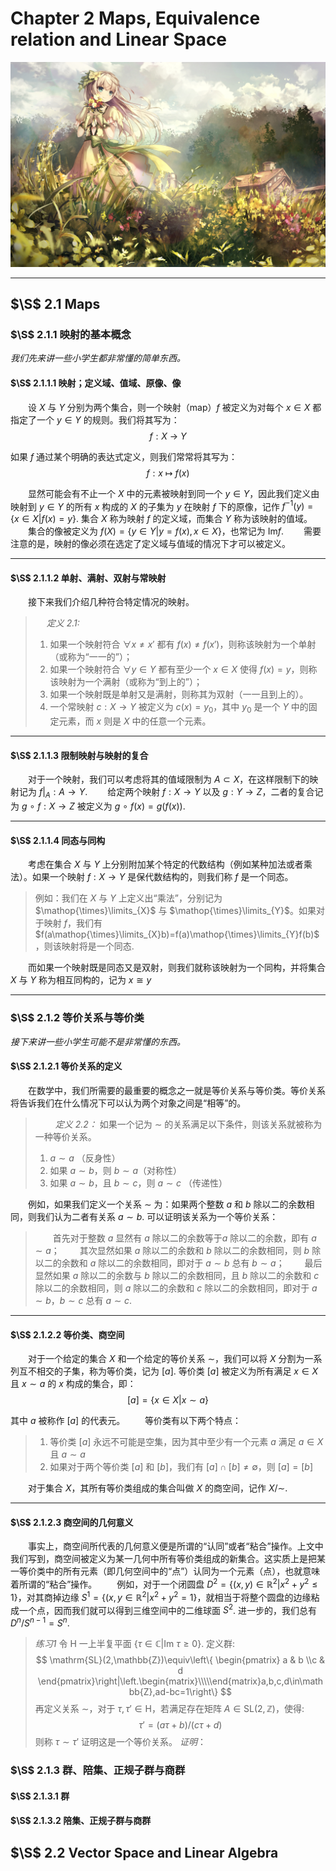 # Chapter 2 Maps, Equivalence relation and Linear Space

![节点](./Images/1.jpg)

----

## $\S$ 2.1 Maps

### $\S$ 2.1.1 映射的基本概念

*我们先来讲一些小学生都非常懂的简单东西。*

#### $\S$ 2.1.1.1 映射；定义域、值域、原像、像

&emsp;&emsp;设 $X$ 与 $Y$ 分别为两个集合，则一个映射（map）$f$ 被定义为对每个 $x\in{X}$ 都指定了一个 $y\in{Y}$ 的规则。我们将其写为：
    $$
        f:X\:\rightarrow\:Y
        \tag{2.1}
    $$

如果 $f$ 通过某个明确的表达式定义，则我们常常将其写为：
    $$
        f:x\:\mapsto\:f(x)
        \tag{2.2}
    $$

&emsp;&emsp;显然可能会有不止一个 $X$ 中的元素被映射到同一个 $y\in{Y}$，因此我们定义由映射到 $y\in{Y}$ 的所有 $x$ 构成的 $X$ 的子集为 $y$ 在映射 $f$ 下的原像，记作 $f^{-1}(y)=\{x\in{X}|f(x)=y\}$. 集合 $X$ 称为映射 $f$ 的定义域，而集合 $Y$ 称为该映射的值域。
&emsp;&emsp;集合的像被定义为 $f(X)=\{y\in{Y}|y=f(x),x\in{X}\}$，也常记为 $\mathrm{Im}{f}$.
&emsp;&emsp;需要注意的是，映射的像必须在选定了定义域与值域的情况下才可以被定义。

----

#### $\S$ 2.1.1.2 单射、满射、双射与常映射

&emsp;&emsp;接下来我们介绍几种符合特定情况的映射。

> &emsp;
> *定义 2.1:*
>
> 1. 如果一个映射符合 $\forall x\neq{x'}$ 都有 $f(x)\neq{f(x')}$，则称该映射为一个单射（或称为“一一的”）；
> 2. 如果一个映射符合 $\forall y\in{Y}$ 都有至少一个 $x\in{X}$ 使得 $f(x)=y$，则称该映射为一个满射（或称为“到上的”）；
> 3. 如果一个映射既是单射又是满射，则称其为双射（一一且到上的）。
> 4. 一个常映射 $c:X\rightarrow{Y}$ 被定义为 $c(x)=y_0$，其中 $y_0$ 是一个 $Y$ 中的固定元素，而 $x$ 则是 $X$ 中的任意一个元素。

----

#### $\S$ 2.1.1.3 限制映射与映射的复合

&emsp;&emsp;对于一个映射，我们可以考虑将其的值域限制为 $A\subset{X}$，在这样限制下的映射记为 $f|_A:A\rightarrow{Y}$.
&emsp;&emsp;给定两个映射 $f:X\rightarrow{Y}$ 以及 $g:Y\rightarrow{Z}$，二者的复合记为 $g\:\circ\:f:X\rightarrow{Z}$ 被定义为 $g\:\circ\:f(x)=g(f(x))$.

----

#### $\S$ 2.1.1.4 同态与同构

&emsp;&emsp;考虑在集合 $X$ 与 $Y$ 上分别附加某个特定的代数结构（例如某种加法或者乘法）。如果一个映射 $f:X\rightarrow{Y}$ 是保代数结构的，则我们称 $f$ 是一个同态。
> 例如：我们在 $X$ 与 $Y$ 上定义出“乘法”，分别记为 $\mathop{\times}\limits_{X}$ 与 $\mathop{\times}\limits_{Y}$。如果对于映射 $f$，我们有 $f(a\mathop{\times}\limits_{X}b)=f(a)\mathop{\times}\limits_{Y}f(b)$，则该映射将是一个同态.

&emsp;&emsp;而如果一个映射既是同态又是双射，则我们就称该映射为一个同构，并将集合 $X$ 与 $Y$ 称为相互同构的，记为 $x\cong{y}$

----

### $\S$ 2.1.2 等价关系与等价类

*接下来讲一些小学生可能不是非常懂的东西。*

#### $\S$ 2.1.2.1 等价关系的定义

&emsp;&emsp;在数学中，我们所需要的最重要的概念之一就是等价关系与等价类。等价关系将告诉我们在什么情况下可以认为两个对象之间是“相等”的。

> &emsp;&emsp;
> *定义 2.2：* 如果一个记为 $\sim$ 的关系满足以下条件，则该关系就被称为一种等价关系。
>
> 1. $a\sim{a}$ （反身性）
> 2. 如果 $a\sim{b}$，则 $b\sim{a}$（对称性）
> 3. 如果 $a\sim{b}$，且 $b\sim{c}$，则 $a\sim{c}$ （传递性）

&emsp;&emsp;例如，如果我们定义一个关系 $\sim$ 为：如果两个整数 $a$ 和 $b$ 除以二的余数相同，则我们认为二者有关系 $a\sim{b}$. 可以证明该关系为一个等价关系：
> &emsp;&emsp;首先对于整数 $a$ 显然有 $a$ 除以二的余数等于$a$ 除以二的余数，即有 $a\sim{a}$；
> &emsp;&emsp;其次显然如果 $a$ 除以二的余数和 $b$ 除以二的余数相同，则 $b$ 除以二的余数和 $a$ 除以二的余数相同，即对于 $a\sim{b}$ 总有 $b\sim{a}$；
> &emsp;&emsp;最后显然如果 $a$ 除以二的余数与 $b$ 除以二的余数相同，且 $b$ 除以二的余数和 $c$ 除以二的余数相同，则 $a$ 除以二的余数和 $c$ 除以二的余数相同，即对于 $a\sim{b}$，$b\sim{c}$ 总有 $a\sim{c}$.

----

#### $\S$ 2.1.2.2 等价类、商空间

&emsp;&emsp;对于一个给定的集合 $X$ 和一个给定的等价关系 $\sim$，我们可以将 $X$ 分割为一系列互不相交的子集，称为等价类，记为 $[a]$. 等价类 $[a]$ 被定义为所有满足 $x\in{X}$ 且 $x\sim{a}$ 的 $x$ 构成的集合，即：
    $$
        [a]=\{x\in{X}|x\sim{a}\}
        \tag{2.3}
    $$

其中 $a$ 被称作 $[a]$ 的代表元。
&emsp;&emsp;等价类有以下两个特点：

> 1. 等价类 $[a]$ 永远不可能是空集，因为其中至少有一个元素 $a$ 满足 $a\in{X}$ 且 $a\sim{a}$
> 2. 如果对于两个等价类 $[a]$ 和 $[b]$，我们有 $[a]\cap[b]\neq\emptyset$，则 $[a]=[b]$

&emsp;&emsp;对于集合 $X$，其所有等价类组成的集合叫做 $X$ 的商空间，记作 $X/\sim$.

----

#### $\S$ 2.1.2.3 商空间的几何意义

&emsp;&emsp;事实上，商空间所代表的几何意义便是所谓的“认同”或者“粘合”操作。上文中我们写到，商空间被定义为某一几何中所有等价类组成的新集合。这实质上是把某一等价类中的所有元素（即几何空间中的“点”）认同为一个元素（点），也就意味着所谓的“粘合”操作。
&emsp;&emsp;例如，对于一个闭圆盘 $D^2=\{(x,y)\in\mathbb{R}^2|x^2+y^2\leq1\}$，对其商掉边缘 $S^1=\{(x,y\in\mathbb{R}^2|x^2+y^2=1\}$，就相当于将整个圆盘的边缘粘成一个点，因而我们就可以得到三维空间中的二维球面 $S^2$. 进一步的，我们总有 $D^n/S^{n-1}=S^n$. 

> *练习1* 令 $\mathrm{H}$ 一上半复平面 $\{\tau\in\mathbb{C}|\mathrm{Im}{\:\tau}\geq{0}\}$. 定义群: 
> $$
> \mathrm{SL}(2,\mathbb{Z})\equiv\left\{
>   \begin{pmatrix}
>           a & b
>           \\c & d
>   \end{pmatrix}\right|\left.\begin{matrix}\\\\\end{matrix}a,b,c,d\in\mathbb{Z},ad-bc=1\right\}
>$$
> 再定义关系 $\sim$，对于 $\tau,\tau'\in\mathrm{H}$，若满足存在矩阵 $A\in{\mathrm{SL}(2,\mathbb{Z})}$，使得:
> $$
>   \tau'=(a\tau+b)/(c\tau+d)
> $$
> 则称 $\tau\sim\tau'$
> 证明这是一个等价关系。
> *证明*：

### $\S$ 2.1.3 群、陪集、正规子群与商群

#### $\S$ 2.1.3.1 群

#### $\S$ 2.1.3.2 陪集、正规子群与商群

## $\S$ 2.2 Vector Space and Linear Algebra
